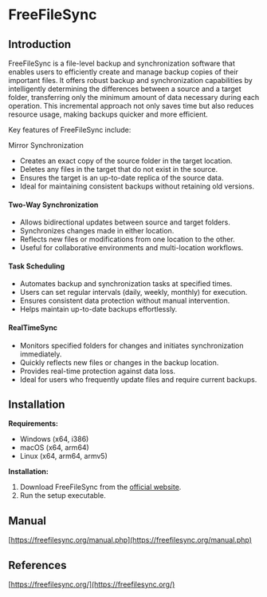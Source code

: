 # FreeFileSync

## Introduction <a href="#introduction" id="introduction"></a>

FreeFileSync is a file-level backup and synchronization software that enables users to efficiently create and manage backup copies of their important files. It offers robust backup and synchronization capabilities by intelligently determining the differences between a source and a target folder, transferring only the minimum amount of data necessary during each operation. This incremental approach not only saves time but also reduces resource usage, making backups quicker and more efficient.

Key features of FreeFileSync include:

Mirror Synchronization

* Creates an exact copy of the source folder in the target location.
* Deletes any files in the target that do not exist in the source.
* Ensures the target is an up-to-date replica of the source data.
* Ideal for maintaining consistent backups without retaining old versions.

#### Two-Way Synchronization

* Allows bidirectional updates between source and target folders.
* Synchronizes changes made in either location.
* Reflects new files or modifications from one location to the other.
* Useful for collaborative environments and multi-location workflows.

#### Task Scheduling

* Automates backup and synchronization tasks at specified times.
* Users can set regular intervals (daily, weekly, monthly) for execution.
* Ensures consistent data protection without manual intervention.
* Helps maintain up-to-date backups effortlessly.

#### RealTimeSync

* Monitors specified folders for changes and initiates synchronization immediately.
* Quickly reflects new files or changes in the backup location.
* Provides real-time protection against data loss.
* Ideal for users who frequently update files and require current backups.

## Installation <a href="#installation" id="installation"></a>

**Requirements:**

* Windows (x64, i386)
* macOS (x64, arm64)
* Linux (x64, arm64, armv5)

**Installation:**

1. Download FreeFileSync from the [official website](https://freefilesync.org/download.php).
2. Run the setup executable.

## Manual <a href="#official-manual" id="official-manual"></a>

[https://freefilesync.org/manual.php](https://freefilesync.org/manual.php)

## References <a href="#references" id="references"></a>

[https://freefilesync.org/](https://freefilesync.org/)
